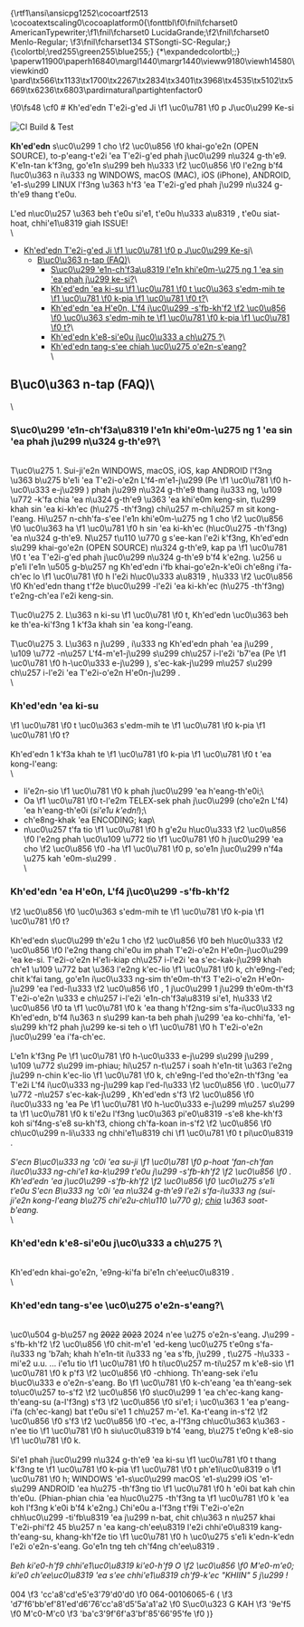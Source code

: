 {\rtf1\ansi\ansicpg1252\cocoartf2513
\cocoatextscaling0\cocoaplatform0{\fonttbl\f0\fnil\fcharset0 AmericanTypewriter;\f1\fnil\fcharset0 LucidaGrande;\f2\fnil\fcharset0 Menlo-Regular;
\f3\fnil\fcharset134 STSongti-SC-Regular;}
{\colortbl;\red255\green255\blue255;}
{\*\expandedcolortbl;;}
\paperw11900\paperh16840\margl1440\margr1440\vieww9180\viewh14580\viewkind0
\pard\tx566\tx1133\tx1700\tx2267\tx2834\tx3401\tx3968\tx4535\tx5102\tx5669\tx6236\tx6803\pardirnatural\partightenfactor0

\f0\fs48 \cf0 # Kh\'ed\'edn T\'e2i-g\'ed Ji
\f1 \uc0\u781 
\f0 p J\uc0\u299  Ke-si\
\
![CI Build & Test](https://github.com/aiongg/khiin-rs/actions/workflows/ci.yml/badge.svg?branch=master)\
\
**Kh\'ed\'edn** s\uc0\u299  1 cho
\f2 \uc0\u856 
\f0  khai-go\'e2n (OPEN SOURCE), to-p\'eang-t\'e2i \'ea T\'e2i-g\'ed phah j\uc0\u299  n\u324 g-th\'e9. K\'e1n-tan k\'f3ng, go\'e1n s\u299  beh h\u333 
\f2 \uc0\u856 
\f0  l\'e2ng b\'f4 l\uc0\u363 n i\u333 ng WINDOWS, macOS (MAC), iOS (iPhone), ANDROID, \'e1-s\u299  LINUX l\'f3ng \u363  h\'f3 \'ea T\'e2i-g\'ed phah j\u299  n\u324 g-th\'e9 thang t\'e0u.\
\
L\'ed n\uc0\u257  \u363  beh t\'e0u si\'e1, t\'e0u h\u333 a\u8319 , t\'e0u siat-hoat, chhi\'e1\u8319  giah ISSUE!\
\
- [Kh\'ed\'edn T\'e2i-g\'ed Ji
\f1 \uc0\u781 
\f0 p J\uc0\u299  Ke-si](#kh\'ed\'edn-taiwanese-ime)\
  - [B\uc0\u363 n-tap (FAQ)](#faq)\
	  - [S\uc0\u299  \'e1n-ch\'f3a\u8319  l\'e1n khi\'e0m-\u275 ng 1 \'ea sin \'ea phah j\u299  ke-si?](#usage)\
	  - [Kh\'ed\'edn \'ea ki-su
\f1 \uc0\u781 
\f0 t \uc0\u363  s\'edm-mih te
\f1 \uc0\u781 
\f0 k-pia
\f1 \uc0\u781 
\f0 t?](#)\
	  - [Kh\'ed\'edn \'ea H\'e0n, L\'f4 j\uc0\u299 -s\'fb-kh\'f2
\f2 \uc0\u856 
\f0  \uc0\u363  s\'edm-mih te
\f1 \uc0\u781 
\f0 k-pia
\f1 \uc0\u781 
\f0 t?](#)\
	  - [Kh\'ed\'edn k\'e8-si\'e0u j\uc0\u333 a ch\u275 ?](#)\
	  - [Kh\'ed\'edn tang-s\'ee chiah \uc0\u275  o\'e2n-s\'eang?](#)\
\
## B\uc0\u363 n-tap (FAQ)\
\
### S\uc0\u299  \'e1n-ch\'f3a\u8319  l\'e1n khi\'e0m-\u275 ng 1 \'ea sin \'ea phah j\u299  n\u324 g-th\'e9?\
\
T\uc0\u275  1. Sui-ji\'e2n WINDOWS, macOS, iOS, kap ANDROID l\'f3ng \u363  b\u275  b\'e1i \'ea T\'e2i-o\'e2n L\'f4-m\'e1-j\u299  (Pe
\f1 \uc0\u781 
\f0 h-\uc0\u333 e-j\u299 ) phah j\u299  n\u324 g-th\'e9 thang i\u333 ng, \u109 \u772 -k\'fa chia \'ea n\u324 g-th\'e9 \u363  \'ea khi\'e0m keng-sin, t\u299  khah sin \'ea ki-kh\'ec (h\u275 -th\'f3ng) chi\u257 m-chi\u257 m sit kong-l\'eang. Hi\u257 n-chh\'fa-s\'ee l\'e1n khi\'e0m-\u275 ng 1 cho
\f2 \uc0\u856 
\f0  \uc0\u363  ha
\f1 \uc0\u781 
\f0 h sin \'ea ki-kh\'ec (h\uc0\u275 -th\'f3ng) \'ea n\u324 g-th\'e9. N\u257  t\u110 \u770 g s\'ee-kan l\'e2i k\'f3ng, Kh\'ed\'edn s\u299  khai-go\'e2n (OPEN SOURCE) n\u324 g-th\'e9, kap pa
\f1 \uc0\u781 
\f0 t \'ea T\'e2i-g\'ed phah j\uc0\u299  n\u324 g-th\'e9 b\'f4 k\'e2ng. \u256 u p\'e1i l\'e1n \u505 g-b\u257 ng Kh\'ed\'edn i\'fb khai-go\'e2n-k\'e0i ch\'e8ng i\'fa-ch\'ec lo
\f1 \uc0\u781 
\f0 h l\'e2i h\uc0\u333 a\u8319 , h\u333 
\f2 \uc0\u856 
\f0  Kh\'ed\'edn thang t\'f2e b\uc0\u299 -l\'e2i \'ea ki-kh\'ec (h\u275 -th\'f3ng) t\'e2ng-ch\'ea l\'e2i keng-sin.\
\
T\uc0\u275  2. L\u363 n ki-su
\f1 \uc0\u781 
\f0 t, Kh\'ed\'edn \uc0\u363  beh ke th\'ea-ki\'f3ng 1 k\'f3a khah sin \'ea kong-l\'eang.\
\
T\uc0\u275  3. L\u363 n j\u299 , i\u333 ng Kh\'ed\'edn phah \'ea j\u299 , \u109 \u772 -n\u257  L\'f4-m\'e1-j\u299  s\u299  ch\u257 i-l\'e2i \'b7\'ea (Pe
\f1 \uc0\u781 
\f0 h-\uc0\u333 e-j\u299 ), s\'ec-kak-j\u299  m\u257  s\u299  ch\u257 i-l\'e2i \'ea T\'e2i-o\'e2n H\'e0n-j\u299 .\
\
### Kh\'ed\'edn \'ea ki-su
\f1 \uc0\u781 
\f0 t \uc0\u363  s\'edm-mih te
\f1 \uc0\u781 
\f0 k-pia
\f1 \uc0\u781 
\f0 t?\
\
Kh\'ed\'edn 1 k\'f3a khah te
\f1 \uc0\u781 
\f0 k-pia
\f1 \uc0\u781 
\f0 t \'ea kong-l\'eang:\
\
- li\'e2n-sio
\f1 \uc0\u781 
\f0 k phah j\uc0\u299  \'ea h\'eang-th\'e0i;\
- Oa
\f1 \uc0\u781 
\f0 t-l\'e2m TELEX-sek phah j\uc0\u299  (cho\'e2n L\'f4) \'ea h\'eang-th\'e0i (*si\'e1u k\'edn!*);\
- ch\'e8ng-khak \'ea ENCODING; kap\
- n\uc0\u257  t\'fa tio
\f1 \uc0\u781 
\f0 h g\'e2u h\uc0\u333 
\f2 \uc0\u856 
\f0  l\'e2ng phah \uc0\u109 \u772  tio
\f1 \uc0\u781 
\f0 h j\uc0\u299  \'ea cho
\f2 \uc0\u856 
\f0 -ha
\f1 \uc0\u781 
\f0 p, so\'e1n j\uc0\u299  n\'f4a \u275  kah \'e0m-s\u299 .\
\
### Kh\'ed\'edn \'ea H\'e0n, L\'f4 j\uc0\u299 -s\'fb-kh\'f2
\f2 \uc0\u856 
\f0  \uc0\u363  s\'edm-mih te
\f1 \uc0\u781 
\f0 k-pia
\f1 \uc0\u781 
\f0 t?\
\
Kh\'ed\'edn s\uc0\u299  th\'e2u 1 cho
\f2 \uc0\u856 
\f0  beh h\uc0\u333 
\f2 \uc0\u856 
\f0  l\'e2ng thang chi\'e0u im phah T\'e2i-o\'e2n H\'e0n-j\uc0\u299  \'ea ke-si. T\'e2i-o\'e2n H\'e1i-kiap ch\u257 i-l\'e2i \'ea s\'ec-kak-j\u299  khah ch\'e1 \u109 \u772  bat \u363  l\'e2ng k\'ec-lio
\f1 \uc0\u781 
\f0 k, ch\'e9ng-l\'ed; chit k\'fai tang, go\'e1n i\uc0\u333 ng-sim th\'e0m-th\'f3 T\'e2i-o\'e2n H\'e0n-j\u299  \'ea l\'ed-l\u333 
\f2 \uc0\u856 
\f0 , 1 j\uc0\u299  1 j\u299  th\'e0m-th\'f3 T\'e2i-o\'e2n \u333 e ch\u257 i-l\'e2i \'e1n-ch\'f3a\u8319  si\'e1, h\u333 
\f2 \uc0\u856 
\f0  ta
\f1 \uc0\u781 
\f0 k \'ea thang h\'f2ng-sim s\'fa-i\uc0\u333 ng Kh\'ed\'edn, b\'f4 l\u363 n s\u299  kan-ta beh phah j\u299  \'ea ko-chhi\'fa, \'e1-s\u299  kh\'f2 phah j\u299  ke-si teh o
\f1 \uc0\u781 
\f0 h T\'e2i-o\'e2n j\uc0\u299  \'ea i\'fa-ch\'ec. \
\
L\'e1n k\'f3ng Pe
\f1 \uc0\u781 
\f0 h-\uc0\u333 e-j\u299  s\u299  j\u299 , \u109 \u772  s\u299  im-phiau; hi\u257 n-t\u257 i soah h\'e1n-tit \u363  l\'e2ng j\u299 n-chin k\'ec-lio
\f1 \uc0\u781 
\f0 k, ch\'e9ng-l\'ed tho\'e2n-th\'f3ng \'ea T\'e2i L\'f4 i\uc0\u333 ng-j\u299  kap l\'ed-l\u333 
\f2 \uc0\u856 
\f0 . \uc0\u77 \u772 -n\u257  s\'ec-kak-j\u299 , Kh\'ed\'edn s\'f3
\f2 \uc0\u856 
\f0  i\uc0\u333 ng \'ea Pe
\f1 \uc0\u781 
\f0 h-\uc0\u333 e-j\u299  m\u257  s\u299  ta
\f1 \uc0\u781 
\f0 k ti\'e2u l\'f3ng \uc0\u363  pi\'e0\u8319 -s\'e8 khe-kh\'f3 koh si\'f4ng-s\'e8 su-kh\'f3, chiong ch\'fa-koan in-s\'f2
\f2 \uc0\u856 
\f0  ch\uc0\u299 n-li\u333 ng chhi\'e1\u8319  chi
\f1 \uc0\u781 
\f0 t pi\uc0\u8319 .\
\
*S\'ecn B\uc0\u333 ng \'c0i \'ea su-ji
\f1 \uc0\u781 
\f0 p-hoat \'fan-ch\'fan i\uc0\u333 ng-chi\'e1 ka-k\u299  t\'e0u j\u299 -s\'fb-kh\'f2
\f2 \uc0\u856 
\f0 . Kh\'ed\'edn \'ea j\uc0\u299 -s\'fb-kh\'f2
\f2 \uc0\u856 
\f0  \uc0\u275  s\'e1i t\'e0u S\'ecn B\u333 ng \'c0i \'ea n\u324 g-th\'e9 l\'e2i s\'fa-i\u333 ng (sui-ji\'e2n kong-l\'eang b\u275  chi\'e2u-ch\u110 \u770 g); [chia](https://chiahpa.be/t/topic/117/9) \u363  soat-b\'eang.*\
\
### Kh\'ed\'edn k\'e8-si\'e0u j\uc0\u333 a ch\u275 ?\
\
Kh\'ed\'edn khai-go\'e2n, \'e9ng-ki\'fa bi\'e1n ch\'ee\uc0\u8319 .\
\
### Kh\'ed\'edn tang-s\'ee \uc0\u275  o\'e2n-s\'eang?\
\
\uc0\u504 g-b\u257 ng ~~2022~~ ~~2023~~ 2024 n\'ee \u275  o\'e2n-s\'eang. J\u299 -s\'fb-kh\'f2
\f2 \uc0\u856 
\f0  chit-m\'e1 \'ed-keng \uc0\u275  t\'e0ng s\'fa-i\u333 ng \'b7ah; khah h\'e1n-tit i\u333 ng \'ea s\'fb, j\u299 , t\u275 -h\u333 -mi\'e2 u.u. ... i\'e1u tio
\f1 \uc0\u781 
\f0 h ti\uc0\u257 m-ti\u257 m k\'e8-sio
\f1 \uc0\u781 
\f0 k p\'f3
\f2 \uc0\u856 
\f0 -chhiong. Th\'eang-sek i\'e1u b\uc0\u333 e o\'e2n-s\'eang. Bo
\f1 \uc0\u781 
\f0 k-ch\'eang \'ea th\'eang-sek to\uc0\u257  to-s\'f2
\f2 \uc0\u856 
\f0  s\uc0\u299  1 \'ea ch\'ec-kang kang-th\'eang-su (a-I\'f3ng) s\'f3
\f2 \uc0\u856 
\f0  si\'e1; i \uc0\u363  1 \'ea p\'eang-i\'fa (ch\'ec-kang) bat t\'e0u si\'e1 1 ch\u257 m-\'e1. Ka-t\'eang in-s\'f2
\f2 \uc0\u856 
\f0  s\'f3
\f2 \uc0\u856 
\f0 -t\'ec, a-I\'f3ng ch\uc0\u363  k\u363 -n\'ee tio
\f1 \uc0\u781 
\f0 h siu\uc0\u8319  b\'f4 \'eang, b\u275  t\'e0ng k\'e8-sio
\f1 \uc0\u781 
\f0 k. \
\
Si\'e1 phah j\uc0\u299  n\u324 g-th\'e9 \'ea ki-su
\f1 \uc0\u781 
\f0 t thang k\'f3ng te
\f1 \uc0\u781 
\f0 k-pia
\f1 \uc0\u781 
\f0 t ph\'e1i\uc0\u8319  o
\f1 \uc0\u781 
\f0 h; WINDOWS \'e1-s\uc0\u299  macOS \'e1-s\u299  iOS \'e1-s\u299  ANDROID \'ea h\u275 -th\'f3ng tio
\f1 \uc0\u781 
\f0 h \'e0i bat kah chin th\'e0u. (Phian-phian chia \'ea h\uc0\u275 -th\'f3ng ta
\f1 \uc0\u781 
\f0 k \'ea koh l\'f3ng k\'e0i b\'f4 k\'e2ng.) Chi\'e0u a-I\'f3ng t\'f9i T\'e2i-o\'e2n chh\uc0\u299 -ti\'fb\u8319  \'ea j\u299 n-bat, chit ch\u363 n n\u257  khai T\'e2i-phi\'f2 45 b\u257 n \'ea kang-ch\'ee\u8319  l\'e2i chhi\'e0\u8319  kang-th\'eang-su, khang-kh\'f2e tio
\f1 \uc0\u781 
\f0 h \uc0\u275  s\'e1i k\'edn-k\'edn l\'e2i o\'e2n-s\'eang. Go\'e1n tng teh ch\'f4ng ch\'ee\u8319 .\
\
*Beh ki\'e0-h\'f9 chhi\'e1\uc0\u8319  ki\'e0-h\'f9 O
\f2 \uc0\u856 
\f0  M\'e0-m\'e0; ki\'e0 ch\'ee\uc0\u8319  \'ea s\'ee chhi\'e1\u8319  ch\'f9-k\'ec "KHIIN" 5 j\u299 !*\
\
004 
\f3 \'cc\'a8\'cd\'e5\'e3\'79\'d0\'d0
\f0  064-00106065-6 (
\f3 \'d7\'f6\'bb\'ef\'81\'ed\'d6\'76\'cc\'a8\'d5\'5a\'a1\'a2
\f0 S\uc0\u323 G KAH 
\f3 \'9e\'f5
\f0  M\'c0-M\'c0 
\f3 \'ba\'c3\'9f\'6f\'a3\'bf\'85\'66\'95\'fe
\f0 )}